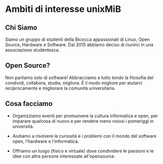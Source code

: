 # Ambiti di interesse unixMiB

## Chi Siamo

Siamo un gruppo di studenti della Bicocca appassionati di Linux, Open Source, Hardware e Software. Dal 2015 abbiamo deciso di riunirci in una associazione studentesca.

## Open Source?

Non parliamo solo di software! Abbracciamo a tutto tondo la filosofia del condividi, collabora, studia, migliora. È il modo migliore per aiutarci reciprocamente e migliorare la comunità universitaria.

## Cosa facciamo

- Organizziamo eventi per promuovere la cultura informatica e open, per imparare qualcosa di nuovo e per rendere meno noiosi i pomeriggi in università.

- Aiutiamo a risolvere le curiosità e i problemi con il mondo del software open, l'hardware e l'informatica.

- Offriamo un luogo (fisico e virtuale) dove condividere le passioni e le idee con altre persone interessate all'opensource.